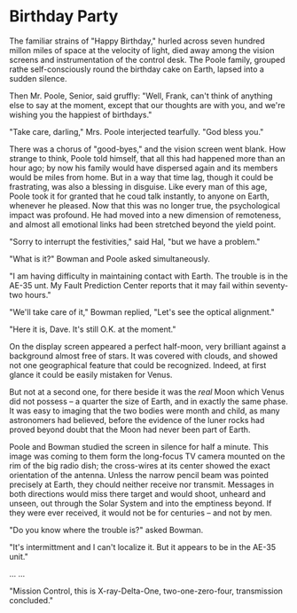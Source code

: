# Birthday Party

The familiar strains of "Happy Birthday," hurled across seven hundred millon miles of space at the velocity of light, died away among the vision screens and instrumentation of the control desk. The Poole family, grouped rathe self-consciously round the birthday cake on Earth, lapsed into a sudden silence.

Then Mr. Poole, Senior, said gruffly: "Well, Frank, can't think of anything else to say at the moment, except that our thoughts are with you, and we're wishing you the happiest of birthdays."

"Take care, darling," Mrs. Poole interjected tearfully. "God bless you."

There was a chorus of "good-byes," and the vision screen went blank. How strange to think, Poole told himself, that all this had happened more than an hour ago; by now his family would have dispersed again and its members would be miles from home. But in a way that time lag, though it could be frastrating, was also a blessing in disguise. Like every man of this age, Poole took it for granted that he coud talk instantly, to anyone on Earth, whenever he pleased. Now that this was no longer true, the psychological impact was profound. He had moved into a new dimension of remoteness, and almost all emotional links had been stretched beyond the yield point.

"Sorry to interrupt the festivities," said Hal, "but we have a problem."

"What is it?" Bowman and Poole asked simultaneously.

"I am having difficulty in maintaining contact with Earth. The trouble is in the AE-35 unt. My Fault Prediction Center reports that it may fail within seventy-two hours."

"We'll take care of it," Bowman replied, "Let's see the optical alignment."

"Here it is, Dave. It's still O.K. at the moment."

On the display screen appeared a perfect half-moon, very brilliant against a background almost free of stars. It was covered with clouds, and showed not one geographical feature that could be recognized. Indeed, at first glance it could be easily mistaken for Venus.

But not at a second one, for there beside it was the _real_ Moon which Venus did not possess – a quarter the size of Earth, and in exactly the same phase. It was easy to imaging that the two bodies were month and child, as many astronomers had believed, before the evidence of the luner rocks had proved beyond doubt that the Moon had never been part of Earth.

Poole and Bowman studied the screen in silence for half a minute. This image was coming to them form the long-focus TV camera mounted on the rim of the big radio dish; the cross-wires at its center showed the exact orientation of the antenna. Unless the narrow pencil beam was pointed precisely at Earth, they chould neither receive nor transmit. Messages in both directions would miss there target and would shoot, unheard and unseen, out through the Solar System and into the emptiness beyond. If they were ever received, it would not be for centuries – and not by men.

"Do you know where the trouble is?" asked Bowman.

"It's intermittment and I can't localize it. But it appears to be in the AE-35 unit."

… …

"Mission Control, this is X-ray-Delta-One, two-one-zero-four, transmission concluded."

